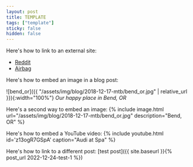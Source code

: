 ```yaml
---
layout: post
title: TEMPLATE
tags: ["template"]
sticky: false
hidden: false
---
```


Here's how to link to an external site:
- [Reddit](https://reddit.com)
- [Airbag](https://airbagindustries.com)

Here's how to embed an image in a blog post:

![bend_or]({{ "/assets/img/blog/2018-12-17-mtb/bend_or.jpg" | relative_url }}){:width="100%"}
*Our happy place in Bend, OR*


Here's a second way to embed an image:
{% include image.html url="/assets/img/blog/2018-12-17-mtb/bend_or.jpg" description="Bend, OR" %}


Here's how to embed a YouTube video:
{% include youtube.html id='z13ogR7GSpA' caption="Audi at Spa" %}


Here's how to link to a different post:
[test post]({{ site.baseurl }}{% post_url 2022-12-24-test-1 %})